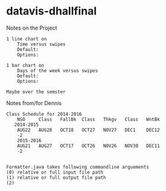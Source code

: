 # datavis-dhallfinal


Notes on the Project

    1 line chart on 
        Time versus swipes
        Default: 
        Options:

    1 bar chart on
        Days of the week versus swipes 
        Default:
        Options:

    Maybe over the semster








Notes from/for Dennis


    Class Schedule for 2014-2016
        NSO     Class   FallBk  Class   Thkgv   Class   WntBk
	   2014-2015
        AUG22   AUG28   OCT18   OCT27   NOV27   DEC1    DEC12
        -2                        
        2015-2016
        AUG21   AUG27   OCT17   OCT26   NOV26   NOV30   DEC11  
        -2


    Formatter.java takes following commandline arguements 
    (0) relative or full input file path
    (1) relative or full output file path
    (2) 


